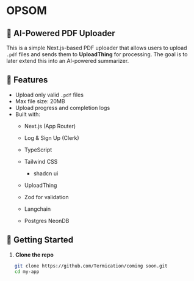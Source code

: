 # OPSOM
## 📄 AI-Powered PDF Uploader

This is a simple Next.js-based PDF uploader that allows users to upload `.pdf` files and sends them to **UploadThing** for processing. The goal is to later extend this into an AI-powered summarizer.

## 🔧 Features

- Upload only valid `.pdf` files
- Max file size: 20MB
- Upload progress and completion logs
- Built with:
  - Next.js (App Router)
  - Log & Sign Up (Clerk)
  - TypeScript
  - Tailwind CSS
      - shadcn ui

  - UploadThing
  - Zod for validation
  - Langchain
  - Postgres NeonDB



## 🚀 Getting Started

1. **Clone the repo**

```bash
   git clone https://github.com/Termication/coming soon.git
   cd my-app
```